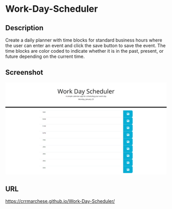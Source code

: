 # Work-Day-Scheduler

## Description 

Create a daily planner with time blocks for standard business hours where the user can enter an event and click the save button to save the event. The time blocks are color coded to indicate whether it is in the past, present, or future depending on the current time.

## Screenshot

![Work Day Scheduler](./assets/images/screenshot.png)

## URL

https://crrmarchese.github.io/Work-Day-Scheduler/
